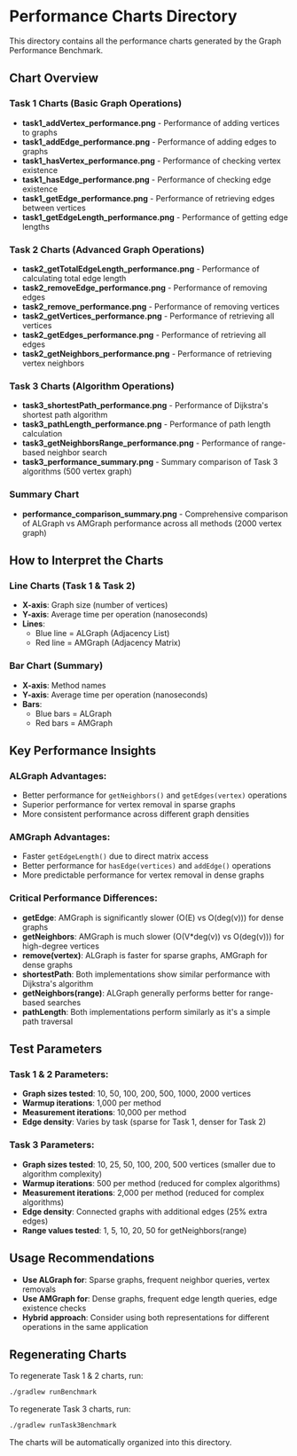 # Performance Charts Directory

This directory contains all the performance charts generated by the Graph Performance Benchmark.

## Chart Overview

### Task 1 Charts (Basic Graph Operations)
- **task1_addVertex_performance.png** - Performance of adding vertices to graphs
- **task1_addEdge_performance.png** - Performance of adding edges to graphs  
- **task1_hasVertex_performance.png** - Performance of checking vertex existence
- **task1_hasEdge_performance.png** - Performance of checking edge existence
- **task1_getEdge_performance.png** - Performance of retrieving edges between vertices
- **task1_getEdgeLength_performance.png** - Performance of getting edge lengths

### Task 2 Charts (Advanced Graph Operations)
- **task2_getTotalEdgeLength_performance.png** - Performance of calculating total edge length
- **task2_removeEdge_performance.png** - Performance of removing edges
- **task2_remove_performance.png** - Performance of removing vertices
- **task2_getVertices_performance.png** - Performance of retrieving all vertices
- **task2_getEdges_performance.png** - Performance of retrieving all edges
- **task2_getNeighbors_performance.png** - Performance of retrieving vertex neighbors

### Task 3 Charts (Algorithm Operations)
- **task3_shortestPath_performance.png** - Performance of Dijkstra's shortest path algorithm
- **task3_pathLength_performance.png** - Performance of path length calculation
- **task3_getNeighborsRange_performance.png** - Performance of range-based neighbor search
- **task3_performance_summary.png** - Summary comparison of Task 3 algorithms (500 vertex graph)

### Summary Chart
- **performance_comparison_summary.png** - Comprehensive comparison of ALGraph vs AMGraph performance across all methods (2000 vertex graph)

## How to Interpret the Charts

### Line Charts (Task 1 & Task 2)
- **X-axis**: Graph size (number of vertices)
- **Y-axis**: Average time per operation (nanoseconds)
- **Lines**: 
  - Blue line = ALGraph (Adjacency List)
  - Red line = AMGraph (Adjacency Matrix)

### Bar Chart (Summary)
- **X-axis**: Method names
- **Y-axis**: Average time per operation (nanoseconds)
- **Bars**: 
  - Blue bars = ALGraph
  - Red bars = AMGraph

## Key Performance Insights

### ALGraph Advantages:
- Better performance for `getNeighbors()` and `getEdges(vertex)` operations
- Superior performance for vertex removal in sparse graphs
- More consistent performance across different graph densities

### AMGraph Advantages:
- Faster `getEdgeLength()` due to direct matrix access
- Better performance for `hasEdge(vertices)` and `addEdge()` operations
- More predictable performance for vertex removal in dense graphs

### Critical Performance Differences:
- **getEdge**: AMGraph is significantly slower (O(E) vs O(deg(v))) for dense graphs
- **getNeighbors**: AMGraph is much slower (O(V*deg(v)) vs O(deg(v))) for high-degree vertices
- **remove(vertex)**: ALGraph is faster for sparse graphs, AMGraph for dense graphs
- **shortestPath**: Both implementations show similar performance with Dijkstra's algorithm
- **getNeighbors(range)**: ALGraph generally performs better for range-based searches
- **pathLength**: Both implementations perform similarly as it's a simple path traversal

## Test Parameters

### Task 1 & 2 Parameters:
- **Graph sizes tested**: 10, 50, 100, 200, 500, 1000, 2000 vertices
- **Warmup iterations**: 1,000 per method
- **Measurement iterations**: 10,000 per method
- **Edge density**: Varies by task (sparse for Task 1, denser for Task 2)

### Task 3 Parameters:
- **Graph sizes tested**: 10, 25, 50, 100, 200, 500 vertices (smaller due to algorithm complexity)
- **Warmup iterations**: 500 per method (reduced for complex algorithms)
- **Measurement iterations**: 2,000 per method (reduced for complex algorithms)
- **Edge density**: Connected graphs with additional edges (25% extra edges)
- **Range values tested**: 1, 5, 10, 20, 50 for getNeighbors(range)

## Usage Recommendations

- **Use ALGraph for**: Sparse graphs, frequent neighbor queries, vertex removals
- **Use AMGraph for**: Dense graphs, frequent edge length queries, edge existence checks
- **Hybrid approach**: Consider using both representations for different operations in the same application

## Regenerating Charts

To regenerate Task 1 & 2 charts, run:
```bash
./gradlew runBenchmark
```

To regenerate Task 3 charts, run:
```bash
./gradlew runTask3Benchmark
```

The charts will be automatically organized into this directory. 